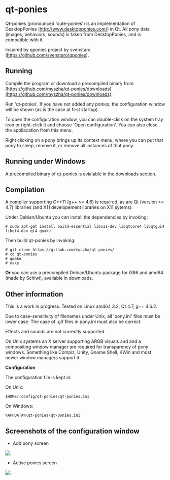 qt-ponies
=========

Qt-ponies (pronounced 'cute-ponies') is an implementation of DesktopPonies (http://www.desktopponies.com/) in Qt.
All pony data (images, behaviors, sounds) is taken from DesktopPonies, and is compatible with it.

Inspired by qponies project by svenstaro (https://github.com/svenstaro/qponies).

Running
-------
Compile the program or download a precompiled binary from [https://github.com/myszha/qt-ponies/downloads](https://github.com/myszha/qt-ponies/downloads).

Run 'qt-ponies'. If you have not added any ponies, the configuration window
will be shown (as is the case at first startup).

To open the configuration window, you can double-click on the system tray 
icon or right-click it and choose 'Open configuration'. You can also close
the appliacation from this menu.

Right clicking on a pony brings up its context menu, where you can put that
pony to sleep, remove it, or remove all instances of that pony.

Running under Windows
-------
A precompiled binary of qt-ponies is avialable in the downloads section.

Compilation
-----------
A compiler supporting C++11 (g++ >= 4.6) is required, as are Qt (version >= 4.7) libraries (and X11 developement libraries on X11 sytems).

Under Debian/Ubuntu you can install the dependencies by invoking:

    # sudo apt-get install build-essential libx11-dev libqtcore4 libqtgui4 libqt4-dev qt4-qmake

Then build qt-ponies by invoking:

    # git clone https://github.com/myszha/qt-ponies/
    # cd qt-ponies
    # qmake  
    # make  

**Or** you can use a precompiled Debian/Ubuntu package for i386 and amd64 (made by Schiwi), available in downloads.

Other information
-----------------
This is a work in progress.
Tested on Linux amd64 3.2, Qt 4.7, g++ 4.6.2.

Due to case-sensitivity of filenames under Unix, all 'pony.ini' files 
must be lower case. The case of .gif files in pony.ini must also be 
correct.

Effects and sounds are not currently supported.

On Unix systems an X server supporting ARGB visuals and and a compositing 
window manager are required for transparency of pony windows. Something like
Compiz, Unity, Gnome Shell, KWin and most newer window managers support it.

**Configuration**

The configuration file is kept in:

On Unix:

    $HOME/.config/qt-ponies/qt-ponies.ini

On Windows:

    %APPDATA%\qt-ponies\qt-ponies.ini


Screenshots of the configuration window
---------------------------------------

* Add pony screen
 
![](http://i.imgur.com/cObuc.png)


* Active ponies screen

![](http://i.imgur.com/rLhjM.png)
